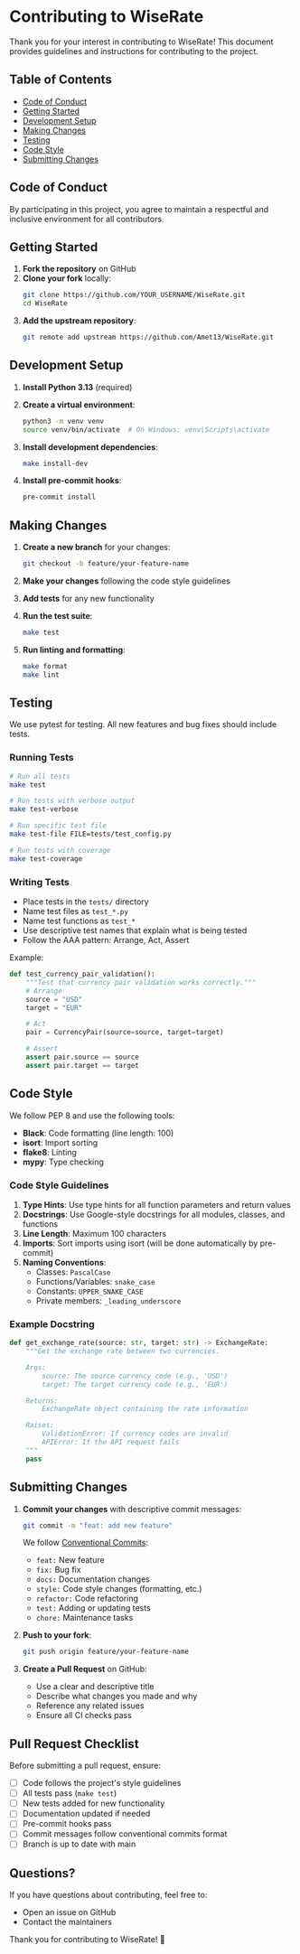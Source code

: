 # Contributing to WiseRate

Thank you for your interest in contributing to WiseRate! This document provides guidelines and instructions for contributing to the project.

## Table of Contents

- [Code of Conduct](#code-of-conduct)
- [Getting Started](#getting-started)
- [Development Setup](#development-setup)
- [Making Changes](#making-changes)
- [Testing](#testing)
- [Code Style](#code-style)
- [Submitting Changes](#submitting-changes)

## Code of Conduct

By participating in this project, you agree to maintain a respectful and inclusive environment for all contributors.

## Getting Started

1. **Fork the repository** on GitHub
2. **Clone your fork** locally:
   ```bash
   git clone https://github.com/YOUR_USERNAME/WiseRate.git
   cd WiseRate
   ```
3. **Add the upstream repository**:
   ```bash
   git remote add upstream https://github.com/Amet13/WiseRate.git
   ```

## Development Setup

1. **Install Python 3.13** (required)

2. **Create a virtual environment**:

   ```bash
   python3 -m venv venv
   source venv/bin/activate  # On Windows: venv\Scripts\activate
   ```

3. **Install development dependencies**:

   ```bash
   make install-dev
   ```

4. **Install pre-commit hooks**:
   ```bash
   pre-commit install
   ```

## Making Changes

1. **Create a new branch** for your changes:

   ```bash
   git checkout -b feature/your-feature-name
   ```

2. **Make your changes** following the code style guidelines

3. **Add tests** for any new functionality

4. **Run the test suite**:

   ```bash
   make test
   ```

5. **Run linting and formatting**:
   ```bash
   make format
   make lint
   ```

## Testing

We use pytest for testing. All new features and bug fixes should include tests.

### Running Tests

```bash
# Run all tests
make test

# Run tests with verbose output
make test-verbose

# Run specific test file
make test-file FILE=tests/test_config.py

# Run tests with coverage
make test-coverage
```

### Writing Tests

- Place tests in the `tests/` directory
- Name test files as `test_*.py`
- Name test functions as `test_*`
- Use descriptive test names that explain what is being tested
- Follow the AAA pattern: Arrange, Act, Assert

Example:

```python
def test_currency_pair_validation():
    """Test that currency pair validation works correctly."""
    # Arrange
    source = "USD"
    target = "EUR"

    # Act
    pair = CurrencyPair(source=source, target=target)

    # Assert
    assert pair.source == source
    assert pair.target == target
```

## Code Style

We follow PEP 8 and use the following tools:

- **Black**: Code formatting (line length: 100)
- **isort**: Import sorting
- **flake8**: Linting
- **mypy**: Type checking

### Code Style Guidelines

1. **Type Hints**: Use type hints for all function parameters and return values
2. **Docstrings**: Use Google-style docstrings for all modules, classes, and functions
3. **Line Length**: Maximum 100 characters
4. **Imports**: Sort imports using isort (will be done automatically by pre-commit)
5. **Naming Conventions**:
   - Classes: `PascalCase`
   - Functions/Variables: `snake_case`
   - Constants: `UPPER_SNAKE_CASE`
   - Private members: `_leading_underscore`

### Example Docstring

```python
def get_exchange_rate(source: str, target: str) -> ExchangeRate:
    """Get the exchange rate between two currencies.

    Args:
        source: The source currency code (e.g., 'USD')
        target: The target currency code (e.g., 'EUR')

    Returns:
        ExchangeRate object containing the rate information

    Raises:
        ValidationError: If currency codes are invalid
        APIError: If the API request fails
    """
    pass
```

## Submitting Changes

1. **Commit your changes** with descriptive commit messages:

   ```bash
   git commit -m "feat: add new feature"
   ```

   We follow [Conventional Commits](https://www.conventionalcommits.org/):

   - `feat:` New feature
   - `fix:` Bug fix
   - `docs:` Documentation changes
   - `style:` Code style changes (formatting, etc.)
   - `refactor:` Code refactoring
   - `test:` Adding or updating tests
   - `chore:` Maintenance tasks

2. **Push to your fork**:

   ```bash
   git push origin feature/your-feature-name
   ```

3. **Create a Pull Request** on GitHub:
   - Use a clear and descriptive title
   - Describe what changes you made and why
   - Reference any related issues
   - Ensure all CI checks pass

## Pull Request Checklist

Before submitting a pull request, ensure:

- [ ] Code follows the project's style guidelines
- [ ] All tests pass (`make test`)
- [ ] New tests added for new functionality
- [ ] Documentation updated if needed
- [ ] Pre-commit hooks pass
- [ ] Commit messages follow conventional commits format
- [ ] Branch is up to date with main

## Questions?

If you have questions about contributing, feel free to:

- Open an issue on GitHub
- Contact the maintainers

Thank you for contributing to WiseRate! 🎉
